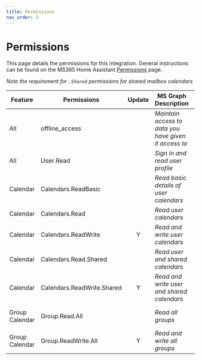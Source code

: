 ```yaml
---
title: Permissions
nav_order: 3
---
```


# Permissions

This page details the permissions for this integration. General instructions can be found on the MS365 Home Assistant [Permissions](https://rogerselwyn.github.io/MS365-HomeAssistant/permissions.html) page.

*Note the requirement for `.Shared` permissions for shared mailbox calendars*

  | Feature  | Permissions                | Update | MS Graph Description                                  | Notes |
  |----------|----------------------------|:------:|-------------------------------------------------------|-------|
  | All      | offline_access             |        | *Maintain access to data you have given it access to* |       |
  | All      | User.Read                  |        | *Sign in and read user profile*                       |       |
  | Calendar | Calendars.ReadBasic        |        | *Read basic details of user calendars*                | Used when `basic_calendar` is set to `true` |
  | Calendar | Calendars.Read             |        | *Read user calendars*                                 |       |
  | Calendar | Calendars.ReadWrite        | Y      | *Read and write user calendars*                       |       |
  | Calendar | Calendars.Read.Shared      |        | *Read user and shared calendars*                      | For shared mailboxes |
  | Calendar | Calendars.ReadWrite.Shared | Y      | *Read and write user and shared calendars*            | For shared mailboxes |
  | Group Calendar | Group.Read.All       |        | *Read all groups*                                     | Not supported in shared mailboxes |
  | Group Calendar | Group.ReadWrite.All  | Y      | *Read and write all groups*                           | Not supported in shared mailboxes |
   

